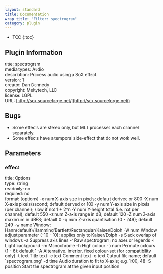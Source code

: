 ```yaml
---
layout: standard
title: Documentation
wrap_title: "Filter: spectrogram"
category: plugin
---
```

* TOC
{:toc}

## Plugin Information

title: spectrogram  
media types:
Audio  
description: Process audio using a SoX effect.  
version: 1  
creator: Dan Dennedy  
copyright: Meltytech, LLC  
license: LGPL  
URL: [http://sox.sourceforge.net/](http://sox.sourceforge.net/)  

## Bugs

* Some effects are stereo only, but MLT processes each channel separately.
* Some effects have a temporal side-effect that do not work well.


## Parameters

### effect

title: Options    
type: string  
readonly: no  
required: no  
format: [options]
	-x num	X-axis size in pixels; default derived or 800
	-X num	X-axis pixels/second; default derived or 100
	-y num	Y-axis size in pixels (per channel); slow if not 1 + 2^n
	-Y num	Y-height total (i.e. not per channel); default 550
	-z num	Z-axis range in dB; default 120
	-Z num	Z-axis maximum in dBFS; default 0
	-q num	Z-axis quantisation (0 - 249); default 249
	-w name	Window: Hann(default)/Hamming/Bartlett/Rectangular/Kaiser/Dolph
	-W num	Window adjust parameter (-10 - 10); applies only to Kaiser/Dolph
	-s	Slack overlap of windows
	-a	Suppress axis lines
	-r	Raw spectrogram; no axes or legends
	-l	Light background
	-m	Monochrome
	-h	High colour
	-p num	Permute colours (1 - 6); default 1
	-A	Alternative, inferior, fixed colour-set (for compatibility only)
	-t text	Title text
	-c text	Comment text
	-o text	Output file name; default `spectrogram.png'
	-d time	Audio duration to fit to X-axis; e.g. 1:00, 48
	-S position	Start the spectrogram at the given input position
  

